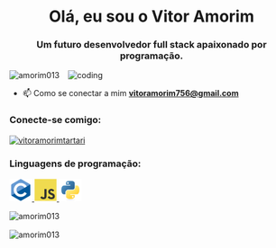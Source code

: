 <h1 align="center">Olá, eu sou o Vitor Amorim</h1>
<h3 align="center">Um futuro desenvolvedor full stack apaixonado por programação.</h3>

<img align="right" alt="coding" width="400" src="https://media3.giphy.com/media/zOvBKUUEERdNm/giphy.gif?cid=790b761149fdn9lf8ib4g18r2m8c83z8vauf7yitmfweh955&ep=v1_gifs_search&rid=giphy.gif&ct=g">

<p align="left"> <img src="https://komarev.com/ghpvc/?username=amorim013&label=Profile%20views&color=0e75b6&style=flat" alt="amorim013" /> </p>

- 📫 Como se conectar a mim **vitoramorim756@gmail.com**

<h3 align="esquerda">Conecte-se comigo:</h3>
<p align="esquerda">
<a href="https://linkedin.com/in/vitoramorimtartari" target="blank"><img align="center" src="https://raw.githubusercontent.com/rahuldkjain/github-profile-readme-generator/master/src/images/icons/Social/linked-in-alt.svg" alt="vitoramorimtartari" height="30" widet="40"/></a>
</p>

<h3 align="esquerda">Linguagens de programação:</h3>
<p align="esquerda"> <a href="https://www.cprogramming.com/" target="_blank" rel="noreferrer"> <img src="https://raw.githubusercontent.com/devicons/devicon/master/icons/c/c-original.svg" alt="c" width="40" height="40"/> </a> <a href="https://developer.mozilla.org/en-US/docs/Web/JavaScript" target="_blank" rel="noreferrer"> <img src="https://raw.githubusercontent.com/devicons/devicon/master/icons/javascript/javascript-original.svg" alt="javascript" width="40" height="40"/> </a> <a href="https://www.python.org" target="_blank" rel="noreferrer"><img src="https://raw.githubusercontent.com/devicons/devicon/master/icons/python/python-original.svg" alt="python" width="40" height="40"/> </a> </p>

<p> <img align="center" src="https://github-readme-stats.vercel.app/api?username=amorim013&show_icons=true&locale=en" alt="amorim013"/></p>

<p><img align="center" src="https://github-readme-streak-stats.herokuapp.com/?user=amorim013&" alt="amorim013"/></p>
